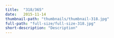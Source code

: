 ```yaml
---
title:  "318/365"
date:   2015-11-14
thumbnail-path: "thumbnails/thumbnail-318.jpg"
full-path: "full-size/full-size-318.jpg"
short-description: "Description"
---
```

